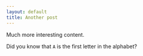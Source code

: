 ```yaml
---
layout: default
title: Another post
---
```


Much more interesting content.

Did you know that `A` is the first letter in the alphabet?